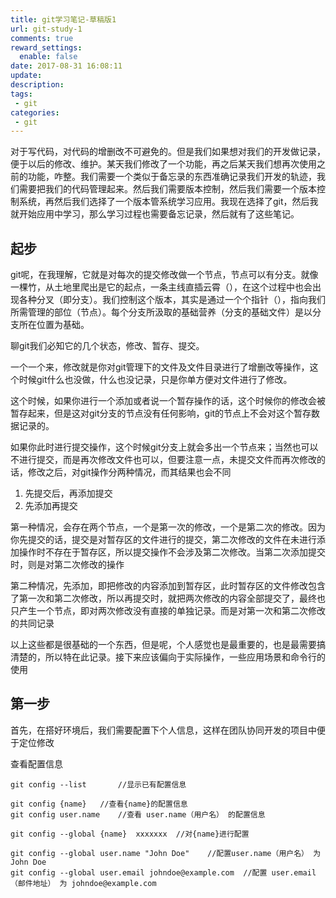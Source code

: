 ```yaml
---
title: git学习笔记-草稿版1
url: git-study-1
comments: true
reward_settings:
  enable: false
date: 2017-08-31 16:08:11
update:
description:
tags:
 - git
categories:
 - git
---
```


对于写代码，对代码的增删改不可避免的。但是我们如果想对我们的开发做记录，便于以后的修改、维护。某天我们修改了一个功能，再之后某天我们想再次使用之前的功能，咋整。我们需要一个类似于备忘录的东西准确记录我们开发的轨迹，我们需要把我们的代码管理起来。然后我们需要版本控制，然后我们需要一个版本控制系统，再然后我们选择了一个版本管系统学习应用。我现在选择了git，然后我就开始应用中学习，那么学习过程也需要备忘记录，然后就有了这些笔记。

<!--more-->

## 起步

git呢，在我理解，它就是对每次的提交修改做一个节点，节点可以有分支。就像一棵竹，从土地里爬出是它的起点，一条主线直插云霄（），在这个过程中也会出现各种分叉（即分支）。我们控制这个版本，其实是通过一个个指针（），指向我们所需管理的部位（节点）。每个分支所汲取的基础营养（分支的基础文件）是以分支所在位置为基础。

聊git我们必知它的几个状态，修改、暂存、提交。

一个一个来，修改就是你对git管理下的文件及文件目录进行了增删改等操作，这个时候git什么也没做，什么也没记录，只是你单方便对文件进行了修改。

这个时候，如果你进行一个添加或者说一个暂存操作的话，这个时候你的修改会被暂存起来，但是这对git分支的节点没有任何影响，git的节点上不会对这个暂存数据记录的。

如果你此时进行提交操作，这个时候git分支上就会多出一个节点来；当然也可以不进行提交，而是再次修改文件也可以，但要注意一点，未提交文件而再次修改的话，修改之后，对git操作分两种情况，而其结果也会不同

1. 先提交后，再添加提交
2. 先添加再提交

第一种情况，会存在两个节点，一个是第一次的修改，一个是第二次的修改。因为你先提交的话，提交是对暂存区的文件进行的提交，第二次修改的文件在未进行添加操作时不存在于暂存区，所以提交操作不会涉及第二次修改。当第二次添加提交时，则是对第二次修改的操作

第二种情况，先添加，即把修改的内容添加到暂存区，此时暂存区的文件修改包含了第一次和第二次修改，所以再提交时，就把两次修改的内容全部提交了，最终也只产生一个节点，即对两次修改没有直接的单独记录。而是对第一次和第二次修改的共同记录

以上这些都是很基础的一个东西，但是呢，个人感觉也是最重要的，也是最需要搞清楚的，所以特在此记录。接下来应该偏向于实际操作，一些应用场景和命令行的使用

## 第一步

首先，在搭好环境后，我们需要配置下个人信息，这样在团队协同开发的项目中便于定位修改

查看配置信息

```stylus?linenums
git config --list		//显示已有配置信息

git config {name}	//查看{name}的配置信息
git config user.name	//查看 user.name（用户名） 的配置信息

git config --global {name}  xxxxxxx  //对{name}进行配置

git config --global user.name "John Doe"	//配置user.name（用户名） 为 John Doe
git config --global user.email johndoe@example.com	//配置 user.email（邮件地址） 为 johndoe@example.com
```